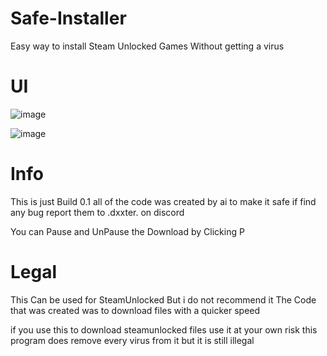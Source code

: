 # Safe-Installer

Easy way to install Steam Unlocked Games Without getting a virus 

# UI 

![image](https://github.com/Oxuu1/Safe-Installer/assets/65877374/2cecac44-9e33-4807-b145-b2bc6d0801ae)

![image](https://github.com/Oxuu1/Safe-Installer/assets/65877374/16df12ac-4d8a-486f-a4af-5a48e76bb68b)


# Info

This is just Build 0.1 all of the code was created by ai to make it safe if find any bug report them to .dxxter. on discord

You can Pause and UnPause the Download by Clicking P

# Legal

This Can be used for SteamUnlocked But i do not recommend it The Code that was created was to download files with a quicker speed 

if you use this to download steamunlocked files use it at your own risk this program does remove every virus from it but it is still illegal
